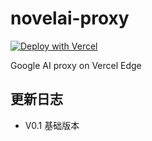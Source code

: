 # novelai-proxy

[![Deploy with Vercel](https://vercel.com/button)](https://vercel.com/new/clone?repository-url=https://github.com/LHXCxyw/novelai-proxy-verce)

Google AI proxy on Vercel Edge

## 更新日志

- V0.1 基础版本

